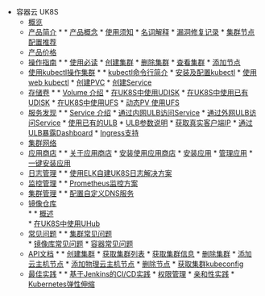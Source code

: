 * 容器云  UK8S
    * [概览](compute/uk8s/overview) 
    * [产品简介](compute/uk8s/introduction/README)
        * 
            * [产品概念](compute/uk8s/introduction/whatisuk8s)
            * [使用须知](/compute/uk8s/introduction/restriction)
            * [名词解释](compute/uk8s/introduction/concept)
            * [漏洞修复记录](compute/uk8s/introduction/vulnerability/README)
            * [集群节点配置推荐](compute/uk8s/introduction/node_requirements)
    * [产品价格](compute/uk8s/price)
    * [操作指南](compute/uk8s/userguide/README)
        * 
            * [使用必读](compute/uk8s/userguide/before_start)
            * [创建集群](compute/uk8s/userguide/createcluster)
            * [删除集群](compute/uk8s/userguide/deletecluster)
            * [查看集群](compute/uk8s/userguide/describecluster)
            * [添加节点](compute/uk8s/userguide/addnode)
    * [使用kubectl操作集群](compute/uk8s/manageviakubectl/README)
        * 
            * [kubectl命令行简介](compute/uk8s/manageviakubectl/intro_of_kubectl)
            * [安装及配置kubectl](compute/uk8s/manageviakubectl/connectviakubectl)
            * [使用web kubectl](compute/uk8s/manageviakubectl/webterminal)
            * [创建PVC](compute/uk8s/manageviakubectl/createpvc)
            * [创建Service](compute/uk8s/manageviakubectl/createservice)
    * [存储卷](compute/uk8s/volume/README)
        * 
            * [Volume 介绍](compute/uk8s/volume/intro)
            * [在UK8S中使用UDISK](compute/uk8s/volume/udisk)
            * [在UK8S中使用已有UDISK](compute/uk8s/volume/statusudisk)
            * [在UK8S中使用UFS](compute/uk8s/volume/ufs)
            * [动态PV 使用UFS](compute/uk8s/volume/dynamic_ufs)
    * [服务发现](compute/uk8s/service/README)
        * 
            * [Service 介绍](compute/uk8s/service/intro)
            * [通过内网ULB访问Service](compute/uk8s/service/internalservice)
            * [通过外网ULB访问Service](compute/uk8s/service/externalservice)
            * [使用已有的ULB](compute/uk8s/service/ulb_designation)
            * [ULB参数说明](compute/uk8s/service/annotations)
            * [获取真实客户端IP](compute/uk8s/service/getresourceip)
            * [通过ULB暴露Dashboard](compute/uk8s/service/dashboard)
            * [Ingress支持](compute/uk8s/service/ingress/README)
    * [集群网络](compute/uk8s/network)  
    * [应用商店](compute/uk8s/helm/README)
        * 
            * [关于应用商店](compute/uk8s/helm/abouthelm)
            * [安装使用应用商店](compute/uk8s/helm/init)
            * [安装应用](compute/uk8s/helm/install)
            * [管理应用](compute/uk8s/helm/manager)
            * [一键安装应用](compute/uk8s/helm/installapp)
    * [日志管理](compute/uk8s/log/README)
        * 
            * [使用ELK自建UK8S日志解决方案](compute/uk8s/log/elastic_filebeat_kibana_solution)
    * [监控管理](compute/uk8s/monitor/README.md)
        * 
            * [Prometheus监控方案](compute/uk8s/monitor/prometheus/README)
    * [集群管理](compute/uk8s/administercluster/README)
        * 
            * [配置自定义DNS服务](compute/uk8s/administercluster/custom_dns_service)  
    * [镜像仓库](compute/uk8s/dockerhub/README)  
        * 
            * [概述](compute/uk8s/dockerhub/outline)  
            * [在UK8S中使用UHub](compute/uk8s/dockerhub/using_uhub_in_uk8s)   
    * [常见问题](compute/uk8s/q/README)
        * 
            * [集群常见问题](compute/uk8s/q/cluster)  
            * [镜像库常见问题](compute/uk8s/q/registry) 
            * [容器常见问题](compute/uk8s/q/container) 
    * [API文档](compute/uk8s/api/README)
        * 
            * [创建集群](compute/uk8s/api/createuk8s)
            * [获取集群列表](compute/uk8s/api/listuk8s)
            * [获取集群信息](compute/uk8s/api/describeuk8s)
            * [删除集群](compute/uk8s/api/deluk8s)
            * [添加云主机节点](compute/uk8s/api/adduhostnode)
            * [添加物理云主机节点](compute/uk8s/api/addphostnode)
            * [删除节点](compute/uk8s/api/delnode)
            * [获取集群kubeconfig](compute/uk8s/api/getconfig) 
    * [最佳实践](compute/uk8s/bestpractice/README)
        * 
            * [基于Jenkins的CI/CD实践](compute/uk8s/bestpractice/cicd)
            * [权限管理](compute/uk8s/bestpractice/authorization/README)
            * [亲和性实践](compute/uk8s/bestpractice/affinity)
            * [Kubernetes弹性伸缩](compute/uk8s/bestpractice/autoscaling/README)